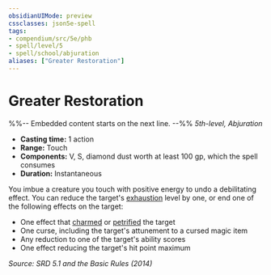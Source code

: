 ```yaml
---
obsidianUIMode: preview
cssclasses: json5e-spell
tags:
- compendium/src/5e/phb
- spell/level/5
- spell/school/abjuration
aliases: ["Greater Restoration"]
---
```

# Greater Restoration
%%-- Embedded content starts on the next line. --%%
*5th-level, Abjuration*  

- **Casting time:** 1 action
- **Range:** Touch
- **Components:** V, S, diamond dust worth at least 100 gp, which the spell consumes
- **Duration:** Instantaneous

You imbue a creature you touch with positive energy to undo a debilitating effect. You can reduce the target's [exhaustion](rules/conditions.md#Exhaustion) level by one, or end one of the following effects on the target:

- One effect that [charmed](rules/conditions.md#Charmed) or [petrified](rules/conditions.md#Petrified) the target  
- One curse, including the target's attunement to a cursed magic item  
- Any reduction to one of the target's ability scores  
- One effect reducing the target's hit point maximum  

*Source: SRD 5.1 and the Basic Rules (2014)*